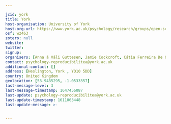 ```yaml
---

jcid: york
title: York
host-organisation: University of York
host-org-url: https://www.york.ac.uk/psychology/research/groups/open-science/
osf: wz463
zotero: null
website: 
twitter: 
signup: 
organisers: [Anna á Váli Guttesen, Jamie Cockcroft, Cátia Ferreira De Oliveira]
contact: psychology-reproducibilitea@york.ac.uk
additional-contact: []
address: [Heslington, York , YO10 5DD]
country: United Kingdom
geolocation: [53.9485295, -1.0533357]
last-message-level: 3
last-message-timestamp: 1647456087
last-update: psychology-reproducibilitea@york.ac.uk
last-update-timestamp: 1611063448
last-update-message: >-
  

---
```



